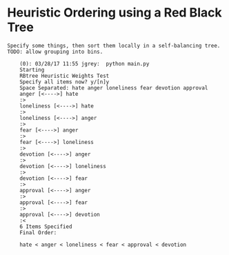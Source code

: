 # Heuristic Ordering using a Red Black Tree

    Specify some things, then sort them locally in a self-balancing tree.
    TODO: allow grouping into bins.

```
    (0): 03/28/17 11:55 jgrey:  python main.py 
    Starting 
    RBtree Heuristic Weights Test
    Specify all items now? y/[n]y
    Space Separated: hate anger loneliness fear devotion approval
    anger [<---->] hate
    :>
    loneliness [<---->] hate
    :>
    loneliness [<---->] anger
    :>
    fear [<---->] anger
    :>
    fear [<---->] loneliness
    :>
    devotion [<---->] anger
    :>
    devotion [<---->] loneliness
    :>
    devotion [<---->] fear
    :>
    approval [<---->] anger
    :>
    approval [<---->] fear
    :>
    approval [<---->] devotion
    :<
    6 Items Specified
    Final Order:
    
    hate < anger < loneliness < fear < approval < devotion
```
